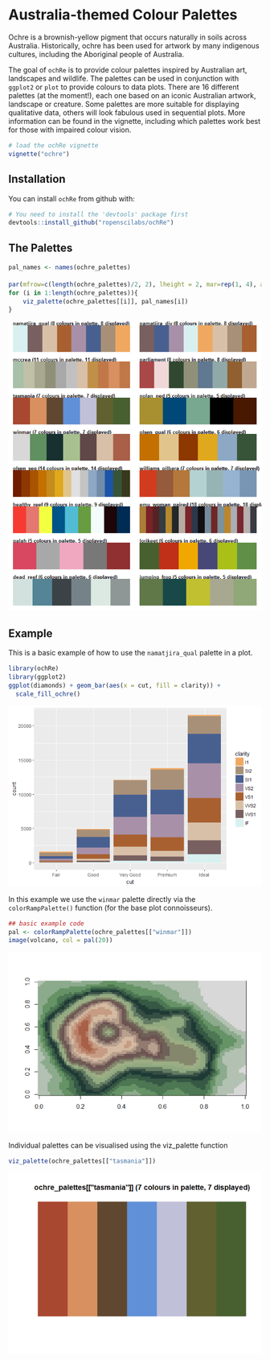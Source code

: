 
Australia-themed Colour Palettes
================================

Ochre is a brownish-yellow pigment that occurs naturally in soils across Australia. Historically, ochre has been used for artwork by many indigenous cultures, including the Aboriginal people of Australia.

The goal of `ochRe` is to provide colour palettes inspired by Australian art, landscapes and wildlife. The palettes can be used in conjunction with `ggplot2` or `plot` to provide colours to data plots. There are 16 different palettes (at the moment!), each one based on an iconic Australian artwork, landscape or creature. Some palettes are more suitable for displaying qualitative data, others will look fabulous used in sequential plots. More information can be found in the vignette, including which palettes work best for those with impaired colour vision.

``` r
# load the ochRe vignette
vignette("ochre")
```

Installation
------------

You can install `ochRe` from github with:

``` r
# You need to install the 'devtools' package first
devtools::install_github("ropenscilabs/ochRe")
```

The Palettes
------------

``` r
pal_names <- names(ochre_palettes)

par(mfrow=c(length(ochre_palettes)/2, 2), lheight = 2, mar=rep(1, 4), adj = 0)
for (i in 1:length(ochre_palettes)){
    viz_palette(ochre_palettes[[i]], pal_names[i])
}
```

![](README_files/figure-markdown_github-ascii_identifiers/see_palettes-1.png)

Example
-------

This is a basic example of how to use the `namatjira_qual` palette in a plot.

``` r
library(ochRe)
library(ggplot2)
ggplot(diamonds) + geom_bar(aes(x = cut, fill = clarity)) +
  scale_fill_ochre()
```

![](README_files/figure-markdown_github-ascii_identifiers/unnamed-chunk-2-1.png)

In this example we use the `winmar` palette directly via the `colorRampPalette()` function (for the base plot connoisseurs).

``` r
## basic example code
pal <- colorRampPalette(ochre_palettes[["winmar"]])
image(volcano, col = pal(20))
```

![](README_files/figure-markdown_github-ascii_identifiers/unnamed-chunk-3-1.png)

Individual palettes can be visualised using the viz\_palette function

``` r
viz_palette(ochre_palettes[["tasmania"]])
```

![](README_files/figure-markdown_github-ascii_identifiers/unnamed-chunk-4-1.png)
